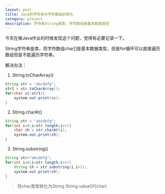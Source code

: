 ```yaml
---
layout: post
title: Java的字符串与字符数组的转化
category: project
description: 字符串String是类，字符数组是基本数据类型
---
```


今天在做Java作业的时候发现这个问题，觉得有必要记录一下。  

String字符串是类，而字符数组char[]是基本数据类型，但是for循环可以直接遍历数组但是不能遍历字符串。

解决办法：  
1. String.toCharArray()
```java
String str = "abcdefg";
str1 = str.toCharArray();
for(char cc:str1){
	system.out.print(cc);
}
```
2. String.charAt()
```java
String str = "abcdefg";
for(int i=0;i<str.length;i++){
	char ch = str.charAt(i);
	system.out.print(ch);
}
```
3. String.substring()
```java
String str="abcdefg";
for(int i=0;i<str.length;i++){
	String ch = str.substring(i,i+1);
    system.out.print(ch);
}
```

>将char类型转化为String
>String.valueOf(char)